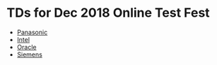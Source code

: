 # TDs for Dec 2018 Online Test Fest
* [Panasonic](Panasonic/README.md)
* [Intel](Intel/README.md)
* [Oracle](Oracle/README.md)
* [Siemens](Siemens/README.md)
